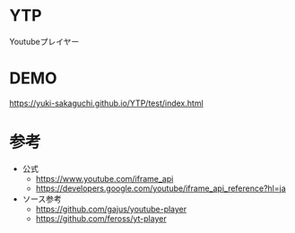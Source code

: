 # YTP
Youtubeプレイヤー

# DEMO
https://yuki-sakaguchi.github.io/YTP/test/index.html

# 参考
* 公式
  * https://www.youtube.com/iframe_api
  * https://developers.google.com/youtube/iframe_api_reference?hl=ja
* ソース参考
  * https://github.com/gajus/youtube-player
  * https://github.com/feross/yt-player